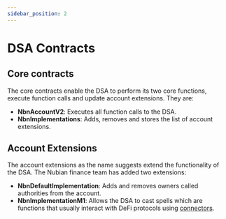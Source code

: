 ```yaml
---
sidebar_position: 2
---
```


# DSA Contracts

## Core contracts

The core contracts enable the DSA to perform its two core functions, execute function calls and update account extensions. They are:

- **NbnAccountV2**: Executes all function calls to the DSA.
- **NbnImplementations**: Adds, removes and stores the list of account extensions.

## Account Extensions

The account extensions as the name suggests extend the functionality of the DSA. The Nubian finance team has added two extensions:

- **NbnDefaultImplementation**: Adds and removes owners called authorities from the account.
- **NbnImplementationM1**: Allows the DSA to cast spells which are functions that usually interact with DeFi protocols using [connectors](../Connectors/connector).

